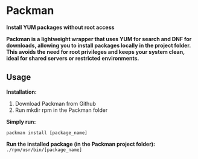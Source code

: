 # Packman
**Install YUM packages without root access**

**Packman is a lightweight wrapper that uses YUM for search and DNF for downloads, allowing you to install packages locally in the project folder.
This avoids the need for root privileges and keeps your system clean, ideal for shared servers or restricted environments.**

## Usage

**Installation:**

1. Download Packman from Github
2. Run mkdir rpm in the Packman folder

**Simply run:**

    packman install [package_name]

**Run the installed package (in the Packman project folder):**
    ```./rpm/usr/bin/[package_name]```

